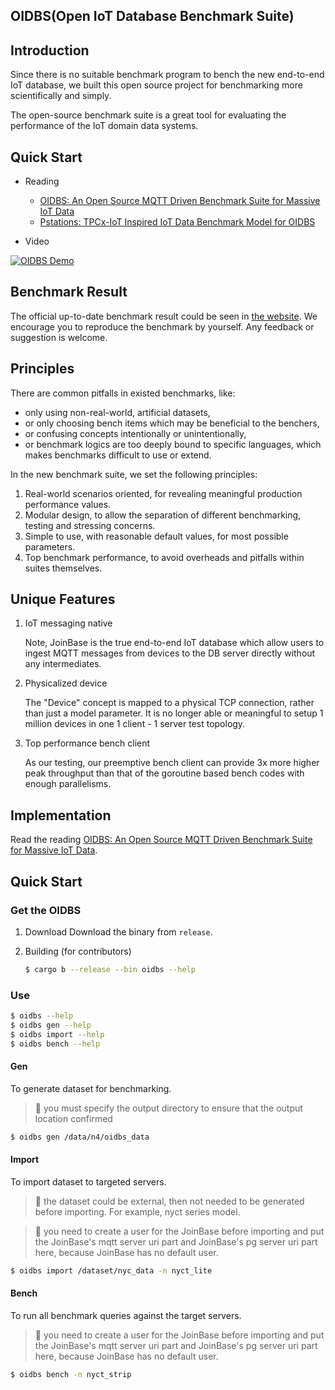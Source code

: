 OIDBS(Open IoT Database Benchmark Suite)
----------------------------------------

## Introduction

Since there is no suitable benchmark program to bench the new end-to-end IoT database, we built this open source project for benchmarking more scientifically and simply.

The open-source benchmark suite is a great tool for evaluating the performance of the IoT domain data systems.

## Quick Start

* Reading

    + [OIDBS: An Open Source MQTT Driven Benchmark Suite for Massive IoT Data](https://joinbase.io/blog/intro-oidbs/)
    + [Pstations: TPCx-IoT Inspired IoT Data Benchmark Model for OIDBS](https://joinbase.io/blog/pstations/)


* Video

[![OIDBS Demo](https://img.youtube.com/vi/Y3ETIbGcZ6I/hqdefault.jpg)](https://www.youtube.com/watch?v=Y3ETIbGcZ6I)

## Benchmark Result

The official up-to-date benchmark result could be seen in [the website](https://joinbase.io/benchmark/). We encourage you to reproduce the benchmark by yourself. Any feedback or suggestion is welcome.

## Principles

There are common pitfalls in existed benchmarks, like:

* only using non-real-world, artificial datasets,
* or only choosing bench items which may be beneficial to the benchers,
* or confusing concepts intentionally or unintentionally,
* or benchmark logics are too deeply bound to specific languages, which makes benchmarks difficult to use or extend.

In the new benchmark suite, we set the following principles:

1. Real-world scenarios oriented, for revealing meaningful production performance values.
2. Modular design, to allow the separation of different benchmarking, testing and stressing concerns.
3. Simple to use, with reasonable default values, for most possible parameters.
4. Top benchmark performance, to avoid overheads and pitfalls within suites themselves.

## Unique Features

1. IoT messaging native

    Note, JoinBase is the true end-to-end IoT database which allow users to ingest MQTT messages from devices to the DB server directly without any intermediates. 

2. Physicalized device

    The "Device" concept is mapped to a physical TCP connection, rather than just a model parameter. It is no longer able or meaningful to setup 1 million devices in one 1 client - 1 server test topology.

3. Top performance bench client

    As our testing, our preemptive bench client can provide 3x more higher peak throughput than that of the goroutine based bench codes with enough parallelisms. 

## Implementation

Read the reading [OIDBS: An Open Source MQTT Driven Benchmark Suite for Massive IoT Data](https://joinbase.io/blog/intro-oidbs/).

## Quick Start

### Get the OIDBS

1. Download
    Download the binary from `release`.

2. Building (for contributors)
    ```bash
    $ cargo b --release --bin oidbs --help
    ```

### Use 
```bash
$ oidbs --help 
$ oidbs gen --help
$ oidbs import --help
$ oidbs bench --help
```

#### Gen

To generate dataset for benchmarking.

> :mag_right:  you must specify the output directory to ensure that the output location confirmed

```bash
$ oidbs gen /data/n4/oidbs_data 
```

#### Import

To import dataset to targeted servers.

> :mag_right:  the dataset could be external, then not needed to be generated before importing. For example, nyct series model.

> :mag_right:  you need to create a user for the JoinBase before importing and put the JoinBase's mqtt server uri part and JoinBase's pg server uri part here, because JoinBase has no default user.

```bash
$ oidbs import /dataset/nyc_data -n nyct_lite
```

#### Bench

To run all benchmark queries against the target servers.

> :mag_right:  you need to create a user for the JoinBase before importing and put the JoinBase's mqtt server uri part and JoinBase's pg server uri part here, because JoinBase has no default user.

```bash
$ oidbs bench -n nyct_strip
```

